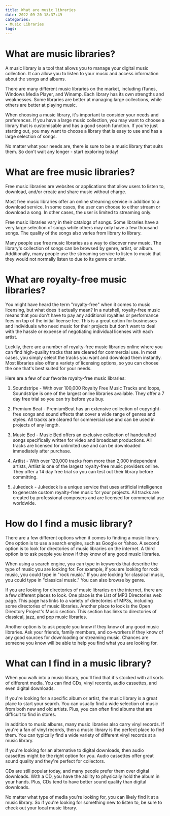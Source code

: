 ```yaml
---
title: What are music libraries
date: 2022-09-20 18:37:49
categories:
- Music Libraries
tags:
---
```



#  What are music libraries?

A music library is a tool that allows you to manage your digital music collection. It can allow you to listen to your music and access information about the songs and albums.

There are many different music libraries on the market, including iTunes, Windows Media Player, and Winamp. Each library has its own strengths and weaknesses. Some libraries are better at managing large collections, while others are better at playing music.

When choosing a music library, it's important to consider your needs and preferences. If you have a large music collection, you may want to choose a library that is customisable and has a good search function. If you're just starting out, you may want to choose a library that is easy to use and has a large selection of songs.

No matter what your needs are, there is sure to be a music library that suits them. So don't wait any longer - start exploring today!

#  What are free music libraries?

Free music libraries are websites or applications that allow users to listen to, download, and/or create and share music without charge.

Most free music libraries offer an online streaming service in addition to a download service. In some cases, the user can choose to either stream or download a song. In other cases, the user is limited to streaming only.

Free music libraries vary in their catalogs of songs. Some libraries have a very large selection of songs while others may only have a few thousand songs. The quality of the songs also varies from library to library.

Many people use free music libraries as a way to discover new music. The library's collection of songs can be browsed by genre, artist, or album. Additionally, many people use the streaming service to listen to music that they would not normally listen to due to its genre or artist.

#  What are royalty-free music libraries?

You might have heard the term "royalty-free" when it comes to music licensing, but what does it actually mean? In a nutshell, royalty-free music means that you don't have to pay any additional royalties or performance fees on top of the initial license fee. This is a great option for businesses and individuals who need music for their projects but don't want to deal with the hassle or expense of negotiating individual licenses with each artist.

Luckily, there are a number of royalty-free music libraries online where you can find high-quality tracks that are cleared for commercial use. In most cases, you simply select the tracks you want and download them instantly. Most libraries also offer a variety of licensing options, so you can choose the one that's best suited for your needs.

Here are a few of our favorite royalty-free music libraries:

1. Soundstripe - With over 100,000 Royalty Free Music Tracks and loops, Soundstripe is one of the largest online libraries available. They offer a 7 day free trial so you can try before you buy.

2. Premium Beat - PremiumBeat has an extensive collection of copyright-free songs and sound effects that cover a wide range of genres and styles. All tracks are cleared for commercial use and can be used in projects of any length.

3. Music Bed - Music Bed offers an exclusive collection of handcrafted songs specifically written for video and broadcast productions. All tracks are licensed for unlimited use and can be downloaded immediately after purchase.

4. Artlist - With over 120,000 tracks from more than 2,000 independent artists, Artlist is one of the largest royalty-free music providers online. They offer a 14 day free trial so you can test out their library before committing.

5. Jukedeck - Jukedeck is a unique service that uses artificial intelligence to generate custom royalty-free music for your projects. All tracks are created by professional composers and are licensed for commercial use worldwide.

#  How do I find a music library?

There are a few different options when it comes to finding a music library. One option is to use a search engine, such as Google or Yahoo. A second option is to look for directories of music libraries on the internet. A third option is to ask people you know if they know of any good music libraries.

When using a search engine, you can type in keywords that describe the type of music you are looking for. For example, if you are looking for rock music, you could type in "rock music." If you are looking for classical music, you could type in "classical music." You can also browse by genre.

If you are looking for directories of music libraries on the internet, there are a few different places to look. One place is the List of MP3 Directories web page. This page has links to a variety of directories of MP3s, including some directories of music libraries. Another place to look is the Open Directory Project's Music section. This section has links to directories of classical, jazz, and pop music libraries.

Another option is to ask people you know if they know of any good music libraries. Ask your friends, family members, and co-workers if they know of any good sources for downloading or streaming music. Chances are someone you know will be able to help you find what you are looking for.

#  What can I find in a music library?

When you walk into a music library, you'll find that it's stocked with all sorts of different media. You can find CDs, vinyl records, audio cassettes, and even digital downloads.

If you're looking for a specific album or artist, the music library is a great place to start your search. You can usually find a wide selection of music from both new and old artists. Plus, you can often find albums that are difficult to find in stores.

In addition to music albums, many music libraries also carry vinyl records. If you're a fan of vinyl records, then a music library is the perfect place to find them. You can typically find a wide variety of different vinyl records at a music library.

If you're looking for an alternative to digital downloads, then audio cassettes might be the right option for you. Audio cassettes offer great sound quality and they're perfect for collectors.

CDs are still popular today, and many people prefer them over digital downloads. With a CD, you have the ability to physically hold the album in your hands. Plus, CDs tend to have better sound quality than digital downloads.

No matter what type of media you're looking for, you can likely find it at a music library. So if you're looking for something new to listen to, be sure to check out your local music library.